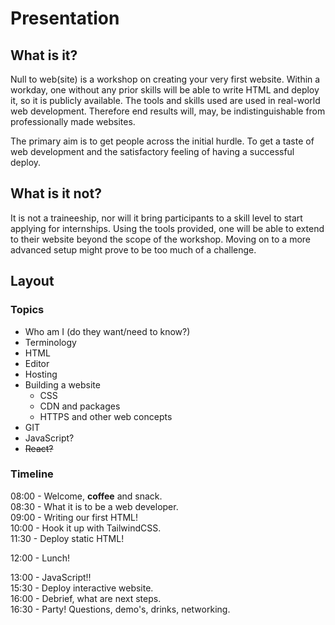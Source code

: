 # Presentation

## What is it?

Null to web(site) is a workshop on creating your very first website. Within a workday, one without any prior skills will be able to write HTML and deploy it, so it is publicly available. The tools and skills used are used in real-world web development. Therefore end results will, may, be indistinguishable from professionally made websites.

The primary aim is to get people across the initial hurdle. To get a taste of web development and the satisfactory feeling of having a successful deploy.

## What is it not?

It is not a traineeship, nor will it bring participants to a skill level to
start applying for internships. Using the tools provided, one will be able to extend to their website beyond the scope of the workshop. Moving on to a more advanced setup might prove to be too much of a challenge.

## Layout

### Topics

- Who am I (do they want/need to know?)
- Terminology
- HTML
- Editor
- Hosting
- Building a website
  - CSS
  - CDN and packages
  - HTTPS and other web concepts
- GIT
- JavaScript?
- ~~React?~~

### Timeline

08:00 - Welcome, **coffee** and snack.  
08:30 - What it is to be a web developer.  
09:00 - Writing our first HTML!  
10:00 - Hook it up with TailwindCSS.  
11:30 - Deploy static HTML!

12:00 - Lunch!

13:00 - JavaScript!!  
15:30 - Deploy interactive website.  
16:00 - Debrief, what are next steps.  
16:30 - Party! Questions, demo's, drinks, networking.
